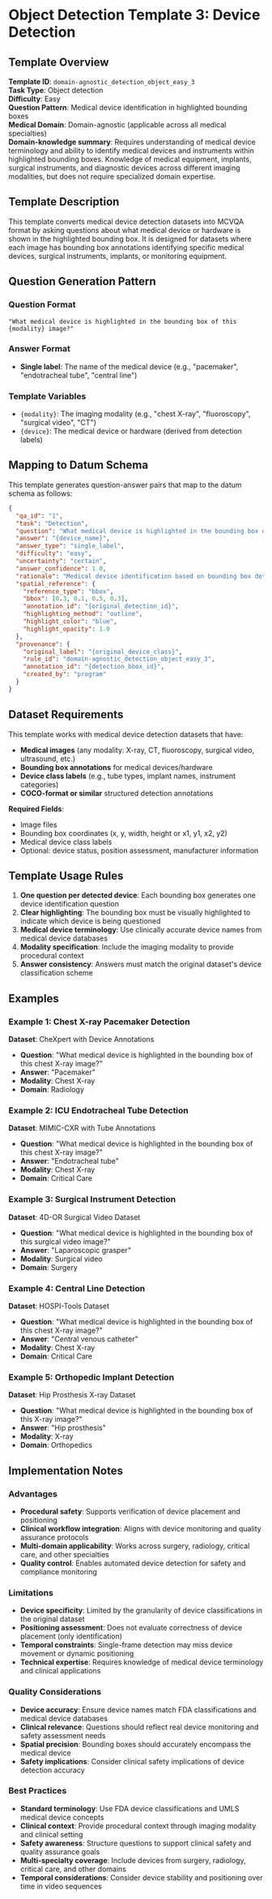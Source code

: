 # Object Detection Template 3: Device Detection

## Template Overview

**Template ID**: `domain-agnostic_detection_object_easy_3`  
**Task Type**: Object detection  
**Difficulty**: Easy  
**Question Pattern**: Medical device identification in highlighted bounding boxes  
**Medical Domain**: Domain-agnostic (applicable across all medical specialties)  
**Domain-knowledge summary**: Requires understanding of medical device terminology and ability to identify medical devices and instruments within highlighted bounding boxes. Knowledge of medical equipment, implants, surgical instruments, and diagnostic devices across different imaging modalities, but does not require specialized domain expertise.  

## Template Description

This template converts medical device detection datasets into MCVQA format by asking questions about what medical device or hardware is shown in the highlighted bounding box. It is designed for datasets where each image has bounding box annotations identifying specific medical devices, surgical instruments, implants, or monitoring equipment.

## Question Generation Pattern

### Question Format
```
"What medical device is highlighted in the bounding box of this {modality} image?"
```

### Answer Format
- **Single label**: The name of the medical device (e.g., "pacemaker", "endotracheal tube", "central line")

### Template Variables
- `{modality}`: The imaging modality (e.g., "chest X-ray", "fluoroscopy", "surgical video", "CT")
- `{device}`: The medical device or hardware (derived from detection labels)

## Mapping to Datum Schema

This template generates question-answer pairs that map to the datum schema as follows:

```json
{
  "qa_id": "1",
  "task": "Detection",
  "question": "What medical device is highlighted in the bounding box of this {modality} image?",
  "answer": "{device_name}",
  "answer_type": "single_label",
  "difficulty": "easy",
  "uncertainty": "certain",
  "answer_confidence": 1.0,
  "rationale": "Medical device identification based on bounding box detection annotation",
  "spatial_reference": {
    "reference_type": "bbox",
    "bbox": [0.3, 0.1, 0.5, 0.3],
    "annotation_id": "{original_detection_id}",
    "highlighting_method": "outline",
    "highlight_color": "blue",
    "highlight_opacity": 1.0
  },
  "provenance": {
    "original_label": "{original_device_class}",
    "rule_id": "domain-agnostic_detection_object_easy_3",
    "annotation_id": "{detection_bbox_id}",
    "created_by": "program"
  }
}
```

## Dataset Requirements

This template works with medical device detection datasets that have:

- **Medical images** (any modality: X-ray, CT, fluoroscopy, surgical video, ultrasound, etc.)
- **Bounding box annotations** for medical devices/hardware
- **Device class labels** (e.g., tube types, implant names, instrument categories)
- **COCO-format or similar** structured detection annotations

**Required Fields**:
- Image files
- Bounding box coordinates (x, y, width, height or x1, y1, x2, y2)
- Medical device class labels
- Optional: device status, position assessment, manufacturer information

## Template Usage Rules

1. **One question per detected device**: Each bounding box generates one device identification question
2. **Clear highlighting**: The bounding box must be visually highlighted to indicate which device is being questioned
3. **Medical device terminology**: Use clinically accurate device names from medical device databases
4. **Modality specification**: Include the imaging modality to provide procedural context
5. **Answer consistency**: Answers must match the original dataset's device classification scheme

## Examples

### Example 1: Chest X-ray Pacemaker Detection
**Dataset**: CheXpert with Device Annotations
- **Question**: "What medical device is highlighted in the bounding box of this chest X-ray image?"
- **Answer**: "Pacemaker"
- **Modality**: Chest X-ray
- **Domain**: Radiology

### Example 2: ICU Endotracheal Tube Detection  
**Dataset**: MIMIC-CXR with Tube Annotations
- **Question**: "What medical device is highlighted in the bounding box of this chest X-ray image?"
- **Answer**: "Endotracheal tube"
- **Modality**: Chest X-ray
- **Domain**: Critical Care

### Example 3: Surgical Instrument Detection
**Dataset**: 4D-OR Surgical Video Dataset
- **Question**: "What medical device is highlighted in the bounding box of this surgical video image?"
- **Answer**: "Laparoscopic grasper"
- **Modality**: Surgical video
- **Domain**: Surgery

### Example 4: Central Line Detection
**Dataset**: HOSPI-Tools Dataset
- **Question**: "What medical device is highlighted in the bounding box of this chest X-ray image?"
- **Answer**: "Central venous catheter"
- **Modality**: Chest X-ray
- **Domain**: Critical Care

### Example 5: Orthopedic Implant Detection
**Dataset**: Hip Prosthesis X-ray Dataset
- **Question**: "What medical device is highlighted in the bounding box of this X-ray image?"
- **Answer**: "Hip prosthesis"
- **Modality**: X-ray
- **Domain**: Orthopedics

## Implementation Notes

### Advantages
- **Procedural safety**: Supports verification of device placement and positioning
- **Clinical workflow integration**: Aligns with device monitoring and quality assurance protocols
- **Multi-domain applicability**: Works across surgery, radiology, critical care, and other specialties
- **Quality control**: Enables automated device detection for safety and compliance monitoring

### Limitations
- **Device specificity**: Limited by the granularity of device classifications in the original dataset
- **Positioning assessment**: Does not evaluate correctness of device placement (only identification)
- **Temporal constraints**: Single-frame detection may miss device movement or dynamic positioning
- **Technical expertise**: Requires knowledge of medical device terminology and clinical applications

### Quality Considerations
- **Device accuracy**: Ensure device names match FDA classifications and medical device databases
- **Clinical relevance**: Questions should reflect real device monitoring and safety assessment needs
- **Spatial precision**: Bounding boxes should accurately encompass the medical device
- **Safety implications**: Consider clinical safety implications of device detection accuracy

### Best Practices
- **Standard terminology**: Use FDA device classifications and UMLS medical device concepts
- **Clinical context**: Provide procedural context through imaging modality and clinical setting
- **Safety awareness**: Structure questions to support clinical safety and quality assurance goals
- **Multi-specialty coverage**: Include devices from surgery, radiology, critical care, and other domains
- **Temporal considerations**: Consider device stability and positioning over time in video sequences
